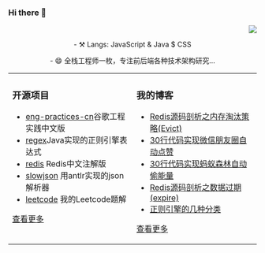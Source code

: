 ### Hi there 👋

<!--
**chenjun1127/chenjun1127** is a ✨ _special_ ✨ repository because its `README.md` (this file) appears on your GitHub profile.

Here are some ideas to get you started:

- 🔭 I’m currently working on ...
- 🌱 I’m currently learning ...
- 👯 I’m looking to collaborate on ...
- 🤔 I’m looking for help with ...
- 💬 Ask me about ...
- 📫 How to reach me: ...
- 😄 Pronouns: ...
- ⚡ Fun fact: ...
-->


  
<p align="right">
  <img src="https://github-readme-stats.vercel.app/api?username=chenjun1127&show_icons=true&theme=graywhite"/>
</p>

<p align="center">- ⚒️ Langs: JavaScript & Java $ CSS  </p>  
<p align="center">- 😄 全栈工程师一枚，专注前后端各种技术架构研究...</p>  



<table align="center"><tr>
<td valign="top" width="50%">

### 开源项目  
- [eng-practices-cn](https://github.com/xindoo/eng-practices-cn)谷歌工程实践中文版	
- [regex](https://github.com/xindoo/regex)Java实现的正则引擎表达式	
- [redis](https://github.com/xindoo/redis) Redis中文注解版  
- [slowjson](https://github.com/xindoo/slowjson) 用antlr实现的json解析器  
- [leetcode](https://github.com/xindoo/leetcode) 我的Leetcode题解   
   
[查看更多](https://github.com/xindoo/)	 

	
</td>
<td valign="top" width="50%">

### 我的博客
- [Redis源码剖析之内存淘汰策略(Evict)](https://xindoo.blog.csdn.net/article/details/114239967)
- [30行代码实现微信朋友圈自动点赞](https://xindoo.blog.csdn.net/article/details/113791863)
- [30行代码实现蚂蚁森林自动偷能量](https://xindoo.blog.csdn.net/article/details/113734855)
- [Redis源码剖析之数据过期(expire)](https://xindoo.blog.csdn.net/article/details/113078136)
- [正则引擎的几种分类](https://xindoo.blog.csdn.net/article/details/112738488)

[查看更多](https://xindoo.blog.csdn.net/)

</td>
</tr></table>
